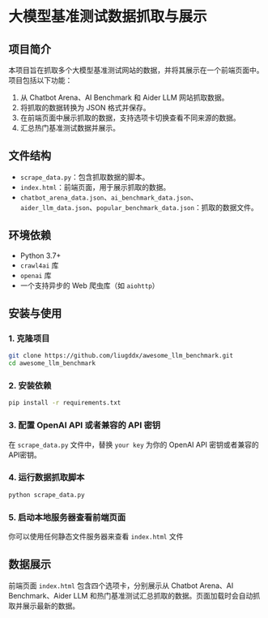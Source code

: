 
# 大模型基准测试数据抓取与展示

## 项目简介

本项目旨在抓取多个大模型基准测试网站的数据，并将其展示在一个前端页面中。项目包括以下功能：
1. 从 Chatbot Arena、AI Benchmark 和 Aider LLM 网站抓取数据。
2. 将抓取的数据转换为 JSON 格式并保存。
3. 在前端页面中展示抓取的数据，支持选项卡切换查看不同来源的数据。
4. 汇总热门基准测试数据并展示。

## 文件结构

- `scrape_data.py`：包含抓取数据的脚本。
- `index.html`：前端页面，用于展示抓取的数据。
- `chatbot_arena_data.json`、`ai_benchmark_data.json`、`aider_llm_data.json`、`popular_benchmark_data.json`：抓取的数据文件。

## 环境依赖

- Python 3.7+
- `crawl4ai` 库
- `openai` 库
- 一个支持异步的 Web 爬虫库（如 `aiohttp`）

## 安装与使用

### 1. 克隆项目

```bash
git clone https://github.com/liugddx/awesome_llm_benchmark.git
cd awesome_llm_benchmark
```

### 2. 安装依赖

```bash
pip install -r requirements.txt
```

### 3. 配置 OpenAI API 或者兼容的 API 密钥

在 `scrape_data.py` 文件中，替换 `your key` 为你的 OpenAI API 密钥或者兼容的API密钥。

### 4. 运行数据抓取脚本

```bash
python scrape_data.py
```

### 5. 启动本地服务器查看前端页面

你可以使用任何静态文件服务器来查看 `index.html` 文件

## 数据展示

前端页面 `index.html` 包含四个选项卡，分别展示从 Chatbot Arena、AI Benchmark、Aider LLM 和热门基准测试汇总抓取的数据。页面加载时会自动抓取并展示最新的数据。
